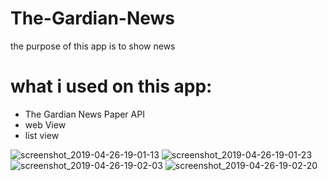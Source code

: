 # The-Gardian-News
the purpose of this app is to show news 
# what i used on this app:
* The Gardian News Paper API
* web View
* list view

![screenshot_2019-04-26-19-01-13](https://user-images.githubusercontent.com/30077322/56824640-59d3b180-6857-11e9-90d9-82604b994c15.png)
![screenshot_2019-04-26-19-01-23](https://user-images.githubusercontent.com/30077322/56824685-7839ad00-6857-11e9-97d8-3dd4d3f5bd4e.png)
![screenshot_2019-04-26-19-02-03](https://user-images.githubusercontent.com/30077322/56824660-67893700-6857-11e9-8fff-8c8355c7e760.png)
![screenshot_2019-04-26-19-02-20](https://user-images.githubusercontent.com/30077322/56824650-61935600-6857-11e9-9128-57faea182647.png)
